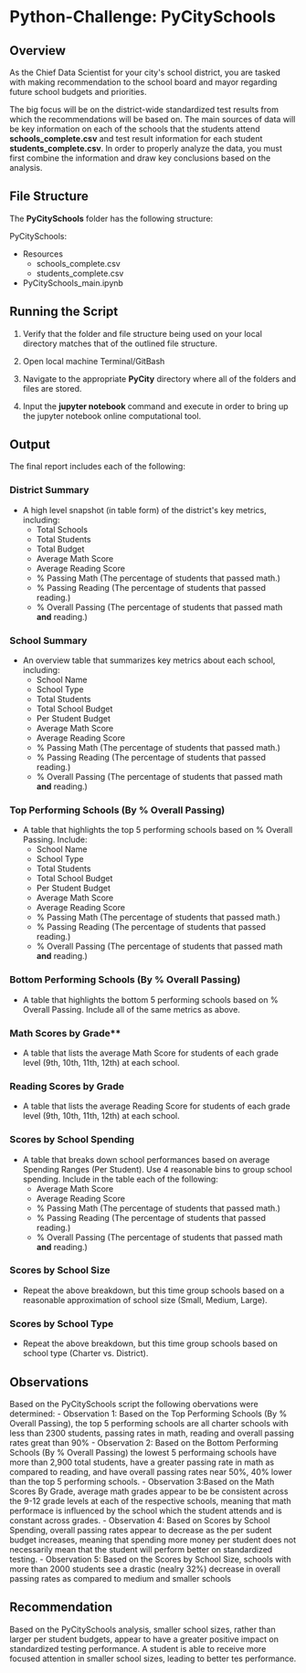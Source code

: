 # **Python-Challenge: PyCitySchools**

## Overview
As the Chief Data Scientist for your city's school district, you are tasked with making recommendation to the school board and mayor regarding future school budgets and priorities.

The big focus will be on the district-wide standardized test results from which the recommendations will be based on. The main sources of data will be key information on each of the schools that the students attend **schools_complete.csv** and test result information for each student **students_complete.csv**. In order to properly analyze the data, you must first combine the information and draw key conclusions based on the analysis.

## File Structure

The **PyCitySchools** folder has the following structure:

PyCitySchools:
- Resources
    - schools_complete.csv
    - students_complete.csv
- PyCitySchools_main.ipynb

## Running the Script

1. Verify that the folder and file structure being used on your local directory matches that of the outlined file structure.

2. Open local machine Terminal/GitBash

3. Navigate to the appropriate **PyCity** directory where all of the folders and files are stored. 

4. Input the **jupyter notebook** command and execute in order to bring up the jupyter notebook online computational tool.

## Output

The final report includes each of the following:

### District Summary

- A high level snapshot (in table form) of the district's key metrics, including:
  - Total Schools
  - Total Students
  - Total Budget
  - Average Math Score
  - Average Reading Score
  - % Passing Math (The percentage of students that passed math.)
  - % Passing Reading (The percentage of students that passed reading.)
  - % Overall Passing (The percentage of students that passed math **and** reading.)

### School Summary

- An overview table that summarizes key metrics about each school, including:
  - School Name
  - School Type
  - Total Students
  - Total School Budget
  - Per Student Budget
  - Average Math Score
  - Average Reading Score
  - % Passing Math (The percentage of students that passed math.)
  - % Passing Reading (The percentage of students that passed reading.)
  - % Overall Passing (The percentage of students that passed math **and** reading.)

### Top Performing Schools (By % Overall Passing)

- A table that highlights the top 5 performing schools based on % Overall Passing. Include:
  - School Name
  - School Type
  - Total Students
  - Total School Budget
  - Per Student Budget
  - Average Math Score
  - Average Reading Score
  - % Passing Math (The percentage of students that passed math.)
  - % Passing Reading (The percentage of students that passed reading.)
  - % Overall Passing (The percentage of students that passed math **and** reading.)

### Bottom Performing Schools (By % Overall Passing)

- A table that highlights the bottom 5 performing schools based on % Overall Passing. Include all of the same metrics as above.

### Math Scores by Grade\*\*

- A table that lists the average Math Score for students of each grade level (9th, 10th, 11th, 12th) at each school.

### Reading Scores by Grade

- A table that lists the average Reading Score for students of each grade level (9th, 10th, 11th, 12th) at each school.

### Scores by School Spending

- A table that breaks down school performances based on average Spending Ranges (Per Student). Use 4 reasonable bins to group school spending. Include in the table each of the following:
  - Average Math Score
  - Average Reading Score
  - % Passing Math (The percentage of students that passed math.)
  - % Passing Reading (The percentage of students that passed reading.)
  - % Overall Passing (The percentage of students that passed math **and** reading.)

### Scores by School Size

- Repeat the above breakdown, but this time group schools based on a reasonable approximation of school size (Small, Medium, Large).

### Scores by School Type

- Repeat the above breakdown, but this time group schools based on school type (Charter vs. District).
    
## Observations
   
Based on the PyCitySchools script the following obervations were determined:
    - Observation 1: Based on the Top Performing Schools (By % Overall Passing), the top 5 performing schools are all charter schools with less than 2300 students, passing rates in math, reading and overall passing rates great than 90%
    - Observation 2: Based on the Bottom Performing Schools (By % Overall Passing) the lowest 5 performaing schools have more than 2,900 total students, have a greater passing rate in math as compared to reading, and have overall passing rates near 50%, 40% lower than the top 5 performing schools.
    - Observation 3:Based on the Math Scores By Grade, average math grades appear to be be consistent across the 9-12 grade levels at each of the respective schools, meaning that math performace is influenced by the school which the student attends and is constant across grades.
    - Observation 4: Based on Scores by School Spending, overall passing rates appear to decrease as the per sudent budget increases, meaning that spending more money per student does not necessarily mean that the student will perform better on standardized testing.
    - Observation 5: Based on the Scores by School Size, schools with more than 2000 students see a drastic (nealry 32%) decrease in overall passing rates as compared to medium and smaller schools

## Recommendation

Based on the PyCitySchools analysis, smaller school sizes, rather than larger per student budgets, appear to have a greater positive impact on standardized testing performance. A student is able to receive more focused attention in smaller school sizes, leading to better tes performance.

